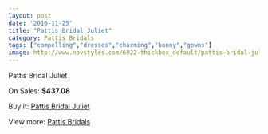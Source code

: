 ```yaml
---
layout: post
date: '2016-11-25'
title: "Pattis Bridal Juliet"
category: Pattis Bridals
tags: ["compelling","dresses","charming","bonny","gowns"]
image: http://www.novstyles.com/6922-thickbox_default/pattis-bridal-juliet.jpg
---
```

Pattis Bridal Juliet

On Sales: **$437.08**
<a href="https://www.novstyles.com/en/pattis-bridals/4624-pattis-bridal-juliet.html"><amp-img layout="responsive" width="600" height="600" src="//www.novstyles.com/6922-thickbox_default/pattis-bridal-juliet.jpg" alt="Pattis Bridal Juliet 0" /></a>
<a href="https://www.novstyles.com/en/pattis-bridals/4624-pattis-bridal-juliet.html"><amp-img layout="responsive" width="600" height="600" src="//www.novstyles.com/6923-thickbox_default/pattis-bridal-juliet.jpg" alt="Pattis Bridal Juliet 1" /></a>

Buy it: [Pattis Bridal Juliet](https://www.novstyles.com/en/pattis-bridals/4624-pattis-bridal-juliet.html "Pattis Bridal Juliet")

View more: [Pattis Bridals](https://www.novstyles.com/en/28-pattis-bridals "Pattis Bridals")